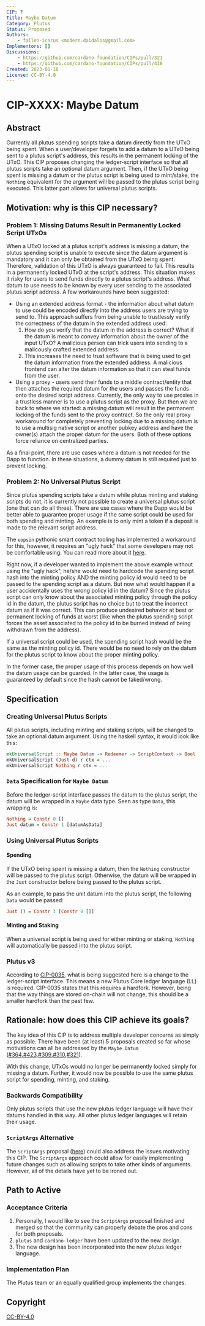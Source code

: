 ```yaml
---
CIP: ?
Title: Maybe Datum
Category: Plutus
Status: Proposed
Authors:
    - fallen-icarus <modern.daidalos@gmail.com>
Implementors: []
Discussions:
    - https://github.com/cardano-foundation/CIPs/pull/321
    - https://github.com/cardano-foundation/CIPs/pull/418
Created: 2023-01-18
License: CC-BY-4.0
---
```

# CIP-XXXX: Maybe Datum

## Abstract
Currently all plutus spending scripts take a datum directly from the UTxO being spent. When a user/developer forgets to add a datum to a UTxO being sent to a plutus script's address, this results in the permanent locking of the UTxO. This CIP proposes changing the ledger-script interface so that all plutus scripts take an optional datum argument. Then, if the UTxO being spent is missing a datum or the plutus script is being used to mint/stake, the `Nothing` equivalent for the argument will be passed to the plutus script being executed. This latter part allows for universal plutus scripts.

## Motivation: why is this CIP necessary?

### Problem 1: Missing Datums Result in Permanently Locked Script UTxOs
When a UTxO locked at a plutus script's address is missing a datum, the plutus spending script is unable to execute since the datum argument is mandatory and it can only be obtained from the UTxO being spent. Therefore, validation of this UTxO is always guaranteed to fail. This results in a permanently locked UTxO at the script's address. This situation makes it risky for users to send funds directly to a plutus script's address. What datum to use needs to be known by every user sending to the associated plutus script address. A few workarounds have been suggested:

- Using an extended address format - the information about what datum to use could be encoded directly into the address users are trying to send to. This approach suffers from being unable to trustlessly verify the correctness of the datum in the extended address used: 
    1. How do you verify that the datum in the address is correct? What if the datum is meant to convey information about the owner of the input UTxO? A malicious person can trick users into sending to a malicously crafted extended address.
    2. This increases the need to trust software that is being used to get the datum information from the extended address. A malicious frontend can alter the datum information so that it can steal funds from the user.
- Using a proxy - users send their funds to a middle contract/entity that then attaches the required datum for the users and passes the funds onto the desired script address. Currently, the only way to use proxies in a trustless manner is to use a plutus script as the proxy. But then we are back to where we started: a missing datum will result in the permanent locking of the funds sent to the proxy contract. So the only real proxy workaround for completely preventing locking due to a missing datum is to use a multisig native script or another pubkey address and have the owner(s) attach the proper datum for the users. Both of these options force reliance on centralized parties.

As a final point, there are use cases where a datum is not needed for the Dapp to function. In these situations, a dummy datum is still required just to prevent locking.

### Problem 2: No Universal Plutus Script
Since plutus spending scripts take a datum while plutus minting and staking scripts do not, it is currently not possible to create a universal plutus script (one that can do all three). There are use cases where the Dapp would be better able to guarantee proper usage if the same script could be used for both spending and minting. An example is to only mint a token if a deposit is made to the relevant script address. 

The `eopsin` pythonic smart contract tooling has implemented a workaround for this, however, it requires an "ugly hack" that some developers may not be comfortable using. You can read more about it [here](https://github.com/ImperatorLang/eopsin/blob/master/ARCHITECTURE.md#minting-policy---spending-validator-double-function).

Right now, if a developer wanted to implement the above example without using the "ugly hack", he/she would need to hardcode the spending script hash into the minting policy AND the minting policy id would need to be passed to the spending script as a datum. But now what would happen if a user accidentally uses the wrong policy id in the datum? Since the plutus script can only know about the associated minting policy through the policy id in the datum, the plutus script has no choice but to treat the incorrect datum as if it was correct. This can produce undesired behavior at best or permanent locking of funds at worst (like when the plutus spending script forces the asset associated to the policy id to be burned instead of being withdrawn from the address).

If a universal script could be used, the spending script hash would be the same as the minting policy id. There would be no need to rely on the datum for the plutus script to know about the proper minting policy. 

In the former case, the proper usage of this process depends on how well the datum usage can be guarded. In the latter case, the usage is guaranteed by default since the hash cannot be faked/wrong.

## Specification

### Creating Universal Plutus Scripts
All plutus scripts, including minting and staking scripts, will be changed to take an optional datum argument. Using the haskell syntax, it would look like this:

``` Haskell
mkUniversalScript :: Maybe Datum -> Redeemer -> ScriptContext -> Bool
mkUniversalScript (Just d) r ctx = ...
mkUniversalScript Nothing r ctx = ...
```

### `Data` Specification for `Maybe Datum`
Before the ledger-script interface passes the datum to the plutus script, the datum will be wrapped in a `Maybe` data type. Seen as type `Data`, this wrapping is:

``` Haskell
Nothing = Constr 0 []
Just datum = Constr 1 [datumAsData]
```

### Using Universal Plutus Scripts
#### Spending
If the UTxO being spent is missing a datum, then the `Nothing` constructor will be passed to the plutus script. Otherwise, the datum will be wrapped in the `Just` constructor before being passed to the plutus script.

As an example, to pass the unit datum into the plutus script, the following `Data` would be passed:
``` Haskell
Just () = Constr 1 [Constr 0 []]
```

#### Minting and Staking
When a universal script is being used for either minting or staking, `Nothing` will automatically be passed into the plutus script.

### Plutus v3
According to [CIP-0035](https://github.com/michaelpj/CIPs/blob/8e296066c0afc7d2ed46db88eca43f409830e011/CIP-0035/README.md#scripts-in-the-cardano-ledger), what is being suggested here is a change to the ledger-script interface. This means a new Plutus Core ledger language (LL) is required. CIP-0035 states that this requires a hardfork. However, being that the way things are stored on-chain will not change, this should be a smaller hardfork than the past few.

## Rationale: how does this CIP achieve its goals?
The key idea of this CIP is to address multiple developer concerns as simply as possible. There have been (at least) 5 proposals created so far whose motivations can all be addressed by the `Maybe Datum` ([#364](https://github.com/cardano-foundation/CIPs/pull/364),[#423](https://github.com/cardano-foundation/CIPs/issues/423),[#309](https://github.com/cardano-foundation/CIPs/pull/309),[#310](https://github.com/cardano-foundation/CIPs/pull/310),[#321](https://github.com/cardano-foundation/CIPs/pull/321)). 

With this change, UTxOs would no longer be permanently locked simply for missing a datum. Further, it would now be possible to use the same plutus script for spending, minting, and staking.

### Backwards Compatibility
Only plutus scripts that use the new plutus ledger language will have their datums handled in this way. All other plutus ledger languages will retain their usage.

### `ScriptArgs` Alternative
The `ScriptArgs` proposal ([here](https://github.com/cardano-foundation/CIPs/pull/321)) could also address the issues motivating this CIP. The `ScriptArgs` approach could allow for easily implementing future changes such as allowing scripts to take other kinds of arguments. However, all of the details have yet to be ironed out.

## Path to Active
### Acceptance Criteria
1. Personally, I would like to see the `ScriptArgs` proposal finished and merged so that the community can properly debate the pros and cons for both proposals.
2. `plutus` and `cardano-ledger` have been updated to the new design.
3. The new design has been incorporated into the new plutus ledger language.

### Implementation Plan
The Plutus team or an equally qualified group implements the changes.

## Copyright
[CC-BY-4.0](https://creativecommons.org/licenses/by/4.0/legalcode)